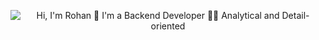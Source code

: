 <p align="center">
  <img src="/workspaces/stridefox/assets/Cover Photo for Github.mp4" alt="Hi, I'm Rohan 👋 I'm a Backend Developer 👨‍💻 Analytical and Detail-oriented">
</p>
<!--
**stridefox/stridefox** is a ✨ _special_ ✨ repository because its `README.md` (this file) appears on your GitHub profile.

Here are some ideas to get you started:

- 🔭 I’m currently working on ...
- 🌱 I’m currently learning ...
- 👯 I’m looking to collaborate on ...
- 🤔 I’m looking for help with ...
- 💬 Ask me about ...
- 📫 How to reach me: ...
- 😄 Pronouns: ...
- ⚡ Fun fact: ...
-->
